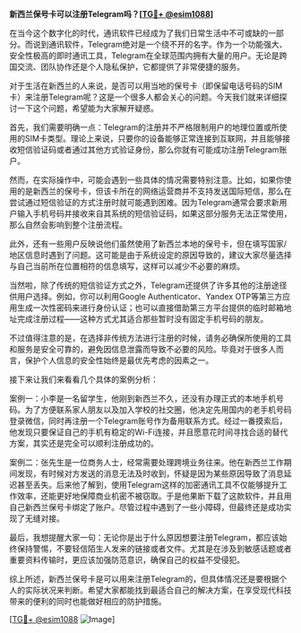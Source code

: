 **新西兰保号卡可以注册Telegram吗？[[TG💪+ @esim1088](https://t.me/s/esim1088)]**

在当今这个数字化的时代，通讯软件已经成为了我们日常生活中不可或缺的一部分。而说到通讯软件，Telegram绝对是一个绕不开的名字。作为一个功能强大、安全性极高的即时通讯工具，Telegram在全球范围内拥有大量的用户。无论是跨国交流、团队协作还是个人隐私保护，它都提供了非常便捷的服务。

对于生活在新西兰的人来说，是否可以用当地的保号卡（即保留电话号码的SIM卡）来注册Telegram呢？这是一个很多人都会关心的问题。今天我们就来详细探讨一下这个问题，希望能为大家解开疑惑。

首先，我们需要明确一点：Telegram的注册并不严格限制用户的地理位置或所使用的SIM卡类型。理论上来说，只要你的设备能够正常连接到互联网，并且能够接收短信验证码或者通过其他方式验证身份，那么你就有可能成功注册Telegram账户。

然而，在实际操作中，可能会遇到一些具体的情况需要特别注意。比如，如果你使用的是新西兰的保号卡，但该卡所在的网络运营商并不支持发送国际短信，那么在尝试通过短信验证的方式注册时就可能遇到困难。因为Telegram通常会要求新用户输入手机号码并接收来自其系统的短信验证码，如果这部分服务无法正常使用，那么自然会影响到整个注册流程。

此外，还有一些用户反映说他们虽然使用了新西兰本地的保号卡，但在填写国家/地区信息时遇到了问题。这可能是由于系统设定的原因导致的，建议大家尽量选择与自己当前所在位置相符的信息填写，这样可以减少不必要的麻烦。

当然啦，除了传统的短信验证方式之外，Telegram还提供了许多其他的注册途径供用户选择。例如，你可以利用Google Authenticator、Yandex OTP等第三方应用生成一次性密码来进行身份认证；也可以直接借助第三方平台提供的临时邮箱地址完成注册过程——这种方式尤其适合那些暂时没有固定手机号码的朋友。

不过值得注意的是，在选择非传统方法进行注册的时候，请务必确保所使用的工具和服务是安全可靠的，避免因信息泄露而导致不必要的风险。毕竟对于很多人而言，保护个人信息的安全性始终是最优先考虑的因素之一。

接下来让我们来看看几个具体的案例分析：

案例一：小李是一名留学生，他刚到新西兰不久，还没有办理正式的本地手机号码。为了方便联系家人朋友以及加入学校的社交圈，他决定先用国内的老手机号码登录微信，同时再注册一个Telegram账号作为备用联系方式。经过一番摸索后，他发现只要保证自己的手机有稳定的Wi-Fi连接，并且愿意花时间寻找合适的替代方案，其实还是完全可以顺利注册成功的。

案例二：张先生是一位商务人士，经常需要处理跨境业务往来。他在新西兰工作期间发现，有时候对方发送的消息无法及时收到，怀疑是因为某些原因导致了消息延迟甚至丢失。后来他了解到，使用Telegram这样的加密通讯工具不仅能够提升工作效率，还能更好地保障商业机密不被窃取。于是他果断下载了这款软件，并且用自己新西兰保号卡绑定了账户。尽管过程中遇到了一些小障碍，但最终还是成功实现了无缝对接。

最后，我想提醒大家一句：无论你是出于什么原因想要注册Telegram，都应该始终保持警惕，不要轻信陌生人发来的链接或者文件。尤其是在涉及到敏感话题或者重要资料传输时，更应该加强防范意识，确保自己的权益不受侵犯。

综上所述，新西兰保号卡是可以用来注册Telegram的，但具体情况还是要根据个人的实际状况来判断。希望大家都能找到最适合自己的解决方案，在享受现代科技带来的便利的同时也能做好相应的防护措施。

[[TG💪+ @esim1088](https://t.me/s/esim1088) ![Image](https://i.postimg.cc/4NQfJmqS/Snipaste-2025-05-13-00-14-12.png)]